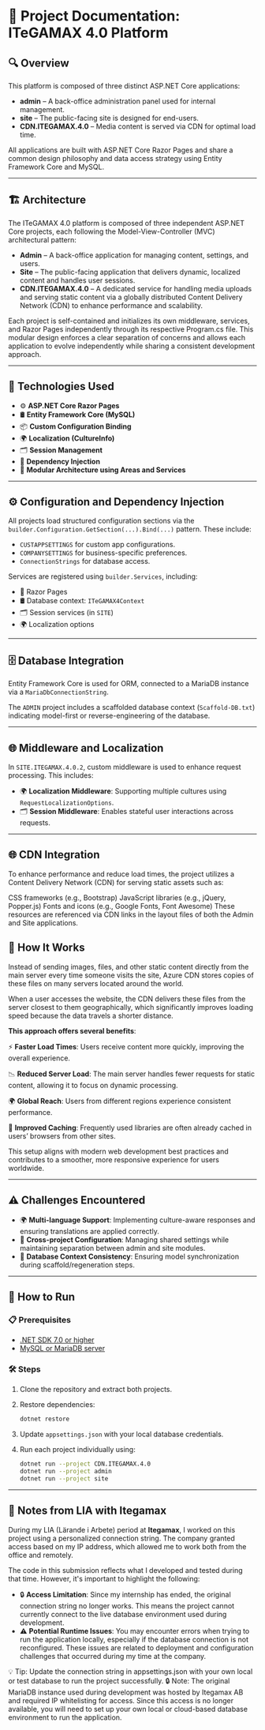 # 📘 Project Documentation: ITeGAMAX 4.0 Platform

## 🔍 Overview

This platform is composed of three distinct ASP.NET Core applications:
- **admin** – A back-office administration panel used for internal management.
- **site** – The public-facing site is designed for end-users.
- **CDN.ITEGAMAX.4.0** – Media content is served via CDN for optimal load time.

All applications are built with ASP.NET Core Razor Pages and share a common design philosophy and data access strategy using Entity Framework Core and MySQL.

---

## 🏗️ Architecture

The ITeGAMAX 4.0 platform is composed of three independent ASP.NET Core projects, each following the Model-View-Controller (MVC) architectural pattern:

- **Admin** – A back-office application for managing content, settings, and users.
- **Site** – The public-facing application that delivers dynamic, localized content and handles user sessions.
- **CDN.ITEGAMAX.4.0** – A dedicated service for handling media uploads and serving static content via a globally distributed Content Delivery Network (CDN) to enhance performance and scalability.
 
Each project is self-contained and initializes its own middleware, services, and Razor Pages independently through its respective Program.cs file. This modular design enforces a clear separation of concerns and allows each application to evolve independently while sharing a consistent development approach.

---

## 🧰 Technologies Used

- ⚙️ **ASP.NET Core Razor Pages**
- 🛢️ **Entity Framework Core (MySQL)**
- 📦 **Custom Configuration Binding**
- 🌍 **Localization (CultureInfo)**
- 🗂️ **Session Management**
- 🔁 **Dependency Injection**
- 🧱 **Modular Architecture using Areas and Services**

---

## ⚙️ Configuration and Dependency Injection

All projects load structured configuration sections via the `builder.Configuration.GetSection(...).Bind(...)` pattern. These include:
- `CUSTAPPSETTINGS` for custom app configurations.
- `COMPANYSETTINGS` for business-specific preferences.
- `ConnectionStrings` for database access.

Services are registered using `builder.Services`, including:
- 📝 Razor Pages
- 🛢️ Database context: `ITeGAMAX4Context`
- 🗂️ Session services (in `SITE`)
- 🌍 Localization options

---

## 🗄️ Database Integration

Entity Framework Core is used for ORM, connected to a MariaDB instance via a `MariaDbConnectionString`.

The `ADMIN` project includes a scaffolded database context (`Scaffold-DB.txt`) indicating model-first or reverse-engineering of the database.

---

## 🌐 Middleware and Localization

In `SITE.ITEGAMAX.4.0.2`, custom middleware is used to enhance request processing. This includes:
- 🌍 **Localization Middleware**: Supporting multiple cultures using `RequestLocalizationOptions`.
- 🗂️ **Session Middleware**: Enables stateful user interactions across requests.

---
## 🌐 CDN Integration
To enhance performance and reduce load times, the project utilizes a Content Delivery Network (CDN) for serving static assets such as:

CSS frameworks (e.g., Bootstrap)
JavaScript libraries (e.g., jQuery, Popper.js)
Fonts and icons (e.g., Google Fonts, Font Awesome)
These resources are referenced via CDN links in the layout files of both the Admin and Site applications.

## 🚀 How It Works
Instead of sending images, files, and other static content directly from the main server every time someone visits the site, Azure CDN stores copies of these files on many servers located around the world.

When a user accesses the website, the CDN delivers these files from the server closest to them geographically, which significantly improves loading speed because the data travels a shorter distance.

**This approach offers several benefits**:

⚡ **Faster Load Times**: Users receive content more quickly, improving the overall experience.

📉 **Reduced Server Load**: The main server handles fewer requests for static content, allowing it to focus on dynamic processing.

🌍 **Global Reach**: Users from different regions experience consistent performance.

🔁 **Improved Caching**: Frequently used libraries are often already cached in users’ browsers from other sites.

This setup aligns with modern web development best practices and contributes to a smoother, more responsive experience for users worldwide.

---
## ⚠️ Challenges Encountered

- 🌍 **Multi-language Support**: Implementing culture-aware responses and ensuring translations are applied correctly.
- 🔄 **Cross-project Configuration**: Managing shared settings while maintaining separation between admin and site modules.
- 🧩 **Database Context Consistency**: Ensuring model synchronization during scaffold/regeneration steps.

---

## 🚀 How to Run

### 📋 Prerequisites
- [.NET SDK 7.0 or higher](https://dotnet.microsoft.com/)
- [MySQL or MariaDB server](https://mariadb.org/)

### 🛠️ Steps
1. Clone the repository and extract both projects.
2. Restore dependencies:
   ```bash
   dotnet restore


3. Update `appsettings.json` with your local database credentials.
4. Run each project individually using:

   ```bash
   dotnet run --project CDN.ITEGAMAX.4.0
   dotnet run --project admin
   dotnet run --project site


---

## 📝 Notes from LIA with Itegamax

During my LIA (Lärande i Arbete) period at **Itegamax**, I worked on this project using a personalized connection string. The company granted access based on my IP address, which allowed me to work both from the office and remotely.

The code in this submission reflects what I developed and tested during that time. However, it's important to highlight the following:

* 🔒 **Access Limitation**: Since my internship has ended, the original connection string no longer works. This means the project cannot currently connect to the live database environment used during development.
* ⚠️ **Potential Runtime Issues**: You may encounter errors when trying to run the application locally, especially if the database connection is not reconfigured. These issues are related to deployment and configuration challenges that occurred during my time at the company.

💡 Tip: Update the connection string in appsettings.json with your own local or test database to run the project successfully.
🔒 Note: The original MariaDB instance used during development was hosted by Itegamax AB and required IP whitelisting for access. Since this access is no longer available, you will need to set up your own local or cloud-based database environment to run the application.

